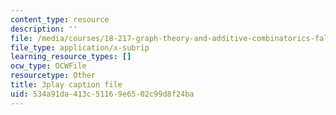 ```yaml
---
content_type: resource
description: ''
file: /media/courses/18-217-graph-theory-and-additive-combinatorics-fall-2019/534a91da413c51169e6502c99d8f24ba_Rlvwagd2BmY.vtt
file_type: application/x-subrip
learning_resource_types: []
ocw_type: OCWFile
resourcetype: Other
title: 3play caption file
uid: 534a91da-413c-5116-9e65-02c99d8f24ba
---
```

